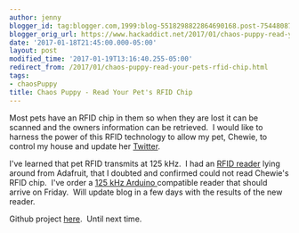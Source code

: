 ```yaml
---
author: jenny
blogger_id: tag:blogger.com,1999:blog-5518298822864690168.post-7544808726435200426
blogger_orig_url: https://www.hackaddict.net/2017/01/chaos-puppy-read-your-pets-rfid-chip.html
date: '2017-01-18T21:45:00.000-05:00'
layout: post
modified_time: '2017-01-19T13:16:40.255-05:00'
redirect_from: /2017/01/chaos-puppy-read-your-pets-rfid-chip.html
tags:
- chaosPuppy
title: Chaos Puppy - Read Your Pet's RFID Chip
---
```


Most pets have an RFID chip in them so when they are lost it can be scanned and the owners information can be retrieved.  I would like to harness the power of this RFID technology to allow my pet, Chewie, to control my house and update her <a href="https://twitter.com/chewie">Twitter</a>.
  
I've learned that pet RFID transmits at 125 kHz.  I had an <a href="https://www.adafruit.com/products/789?gclid=CjwKEAiAwfzDBRCRmJe7z_7h8yQSJAC4corOJONSGGLzh3dEtnacayOyRUu6bWYM0J6RAjbVgVL-JhoCvTnw_wcB">RFID reader</a> lying around from Adafruit, that I doubted and confirmed could not read Chewie's RFID chip.  I've order a <a href="https://www.amazon.com/gp/product/B01J9AYFGG/ref=oh_aui_detailpage_o00_s00?ie=UTF8&amp;psc=1">125 kHz Arduino </a>compatible reader that should arrive on Friday.  Will update blog in a few days with the results of the new reader.
  
Github project <a href="https://github.com/jennykortina/chaosPuppy">here</a>.  Until next time.